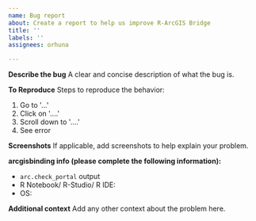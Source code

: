 ```yaml
---
name: Bug report
about: Create a report to help us improve R-ArcGIS Bridge
title: ''
labels: ''
assignees: orhuna

---
```


**Describe the bug**
A clear and concise description of what the bug is.

**To Reproduce**
Steps to reproduce the behavior:
1. Go to '...'
2. Click on '....'
3. Scroll down to '....'
4. See error

**Screenshots**
If applicable, add screenshots to help explain your problem.

**arcgisbinding info (please complete the following information):**
 - `arc.check_portal` output
 - R Notebook/ R-Studio/ R IDE:
 - OS: 

**Additional context**
Add any other context about the problem here.
